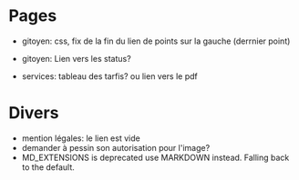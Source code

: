 # Pages

* gitoyen: css, fix de la fin du lien de points sur la gauche (derrnier point)
* gitoyen: Lien vers les status?

* services: tableau des tarfis? ou lien vers le pdf

# Divers

* mention légales: le lien est vide
* demander à pessin son autorisation pour l'image?
* MD_EXTENSIONS is deprecated use MARKDOWN instead. Falling back to the default.
